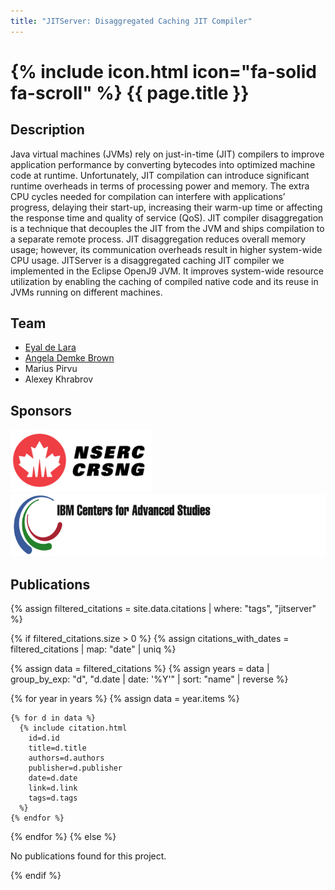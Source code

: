 ```yaml
---
title: "JITServer: Disaggregated Caching JIT Compiler"
---
```


# {% include icon.html icon="fa-solid fa-scroll" %} {{ page.title }}

## Description
Java virtual machines (JVMs) rely on just-in-time (JIT) compilers to improve application performance by converting bytecodes into optimized machine code at runtime. Unfortunately, JIT compilation can introduce significant runtime overheads in terms of processing power and memory. The extra CPU cycles needed for compilation can interfere with applications’ progress, delaying their start-up, increasing their warm-up time or affecting the response time and quality of service (QoS). JIT compiler disaggregation is a technique that decouples the JIT from the JVM and ships compilation to a separate remote process. JIT disaggregation reduces overall memory usage; however, its communication overheads result in higher system-wide CPU usage. JITServer is a disaggregated caching JIT compiler we implemented in the Eclipse OpenJ9 JVM. It improves system-wide resource utilization by enabling the caching of compiled native code and its reuse in JVMs running on different machines.
 

## Team
- [Eyal de Lara](https://www.cs.toronto.edu/~delara)
- [Angela Demke Brown](https://www.cs.toronto.edu/~demke)
- Marius Pirvu
- Alexey Khrabrov


## Sponsors
<div align="left" id="banner">
    <div class="inline-block">
        <img src ="/images/nserc.jpg" height="100px">
    </div>
    <div class="inline-block">
        <img src ="/images/ibm-advanced-studies.png" height="100px">
    </div>
</div>


## Publications

{% assign filtered_citations = site.data.citations | where: "tags", "jitserver" %}

{% if filtered_citations.size > 0 %}
  {% assign citations_with_dates = filtered_citations | map: "date" | uniq %}

  {% assign data = filtered_citations %}
  {% assign years = data | group_by_exp: "d", "d.date | date: '%Y'" | sort: "name" | reverse %}

  {% for year in years %}
    {% assign data = year.items %}

    {% for d in data %}
      {% include citation.html
        id=d.id
        title=d.title
        authors=d.authors
        publisher=d.publisher
        date=d.date
        link=d.link
        tags=d.tags
      %}
    {% endfor %}
  {% endfor %}
{% else %}
  <p>No publications found for this project.</p>
{% endif %}
